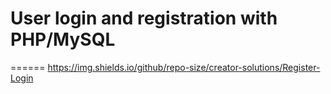 # User login and registration with PHP/MySQL
======
https://img.shields.io/github/repo-size/creator-solutions/Register-Login 
